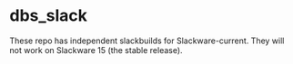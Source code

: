 # dbs_slack

These repo has independent slackbuilds for Slackware-current. They will not work on Slackware 15 (the stable release).
